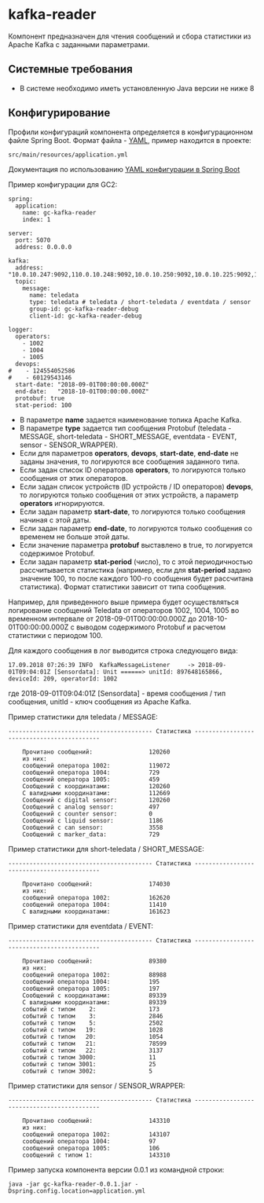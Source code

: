 # kafka-reader

Компонент предназначен для чтения сообщений и сбора статистики из Apache Kafka с заданными параметрами.


## Системные требования

- В системе необходимо иметь установленную Java версии не ниже 8


## Конфигурирование

Профили конфигураций компонента определяется в конфигурационном файле Spring Boot. Формат файла - [YAML](http://www.yaml.org/spec/1.2/spec.html), пример находится в проекте:

```
src/main/resources/application.yml
```

Документация по использованию [YAML конфигурации в Spring Boot](http://docs.spring.io/spring-boot/docs/current/reference/html/boot-features-external-config.html#boot-features-external-config-yaml)

Пример конфигурации для GC2:

```
spring:
  application:
    name: gc-kafka-reader
    index: 1

server:
  port: 5070
  address: 0.0.0.0

kafka:
  address: "10.0.10.247:9092,110.0.10.248:9092,10.0.10.250:9092,10.0.10.225:9092,10.0.10.224:9092,10.0.10.223:9092"
  topic:
    message:
      name: teledata
      type: teledata # teledata / short-teledata / eventdata / sensor
      group-id: gc-kafka-reader-debug
      client-id: gc-kafka-reader-debug

logger:
  operators:
    - 1002
    - 1004
    - 1005
  devops:
#    - 124554052586
#    - 60129543146
  start-date: "2018-09-01T00:00:00.000Z"
  end-date:   "2018-10-01T00:00:00.000Z"
  protobuf: true
  stat-period: 100
```

- В параметре **name** задается наименование топика Apache Kafka.
- В параметре **type** задается тип сообщения Protobuf (teledata - MESSAGE, short-teledata - SHORT_MESSAGE, eventdata - EVENT, sensor - SENSOR_WRAPPER).
- Если для параметров **operators**, **devops**, **start-date**, **end-date** не заданы значения, то логируются все сообщения заданного типа.
- Если задан список ID операторов **operators**, то логируются только сообщения от этих операторов.
- Если задан список устройств (ID устройств / ID операторов) **devops**, то логируются только сообщения от этих устройств, а параметр **operators** игнорируются.
- Если задан параметр **start-date**, то логируются только сообщения начиная с этой даты.
- Если задан параметр **end-date**, то логируются только сообщения со временем не больше этой даты.
- Если значение параметра **protobuf** выставлено в true, то логируется содержимое Protobuf.
- Если задан параметр **stat-period** (число), то с этой периодичностью рассчитывается статистика (например, если для **stat-period** задано значение 100, то после каждого 100-го сообщения будет рассчитана статистика). Формат статистики зависит от типа сообщения.

Например, для приведенного выше примера будет осуществляться логирование сообщений Teledata от операторов 1002, 1004, 1005 во временном интервале от 2018-09-01T00:00:00.000Z до 2018-10-01T00:00:00.000Z с выводом содержимого Protobuf и расчетом статистики с периодом 100.

Для каждого сообщения в лог выводится строка следующего вида: 
```
17.09.2018 07:26:39 INFO  KafkaMessageListener     -> 2018-09-01T09:04:01Z [Sensordata]: Unit ======> unitId: 897648165866, deviceId: 209, operatorId: 1002
```
где 2018-09-01T09:04:01Z [Sensordata] - время сообщения / тип сообщения,
unitId - ключ сообщения из Apache Kafka.

Пример статистики для teledata / MESSAGE:
```
----------------------------------------- Статистика -------------------------------------------

	Прочитано сообщений:				120260
	из них:
	сообщений оператора 1002:			119072
	сообщений оператора 1004:			729
	сообщений оператора 1005:			459
	Сообщений с координатами:			120260
	С валидными координатами:			112669
	Сообщений с digital sensor:			120260
	Сообщений с analog sensor:			497
	Сообщений с counter sensor:			0
	Сообщений с liquid sensor:			1186
	Сообщений с can sensor:   			3558
	Сообщений с marker_data:			729
```

Пример статистики для short-teledata / SHORT_MESSAGE:
```
----------------------------------------- Статистика -------------------------------------------

	Прочитано сообщений:				174030
	из них:
	сообщений оператора 1002:			162620
	сообщений оператора 1004:			11410
	С валидными координатами:			161623
```

Пример статистики для eventdata / EVENT:
```
----------------------------------------- Статистика -------------------------------------------

	Прочитано сообщений:				89380
	из них:
	сообщений оператора 1002:			88988
	сообщений оператора 1004:			195
	сообщений оператора 1005:			197
	Сообщений с координатами:			89339
	С валидными координатами:			89339
	событий с типом    2:				173
	событий с типом    3:				2846
	событий с типом    5:				2502
	событий с типом   19:				1028
	событий с типом   20:				1054
	событий с типом   21:				78599
	событий с типом   22:				3137
	событий с типом 3000:				11
	событий с типом 3001:				25
	событий с типом 3002:				5
```

Пример статистики для sensor / SENSOR_WRAPPER:
```
----------------------------------------- Статистика -------------------------------------------

	Прочитано сообщений:				143310
	из них:
	сообщений оператора 1002:			143107
	сообщений оператора 1004:			97
	сообщений оператора 1005:			106
	сообщений с типом 1:				143310
```

Пример запуска компонента версии 0.0.1 из командной строки:
```
java -jar gc-kafka-reader-0.0.1.jar -Dspring.config.location=application.yml

```
